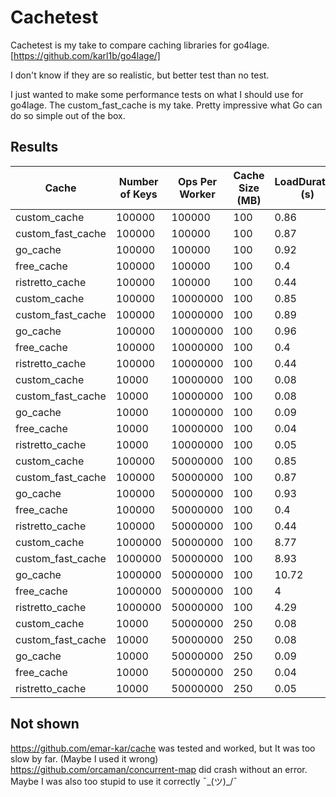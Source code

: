 # Cachetest

Cachetest is my take to compare caching libraries for go4lage. [https://github.com/karl1b/go4lage/]

I don't know if they are so realistic, but better test than no test.


I just wanted to make some performance tests on what I should use for go4lage.
The custom_fast_cache is my take. Pretty impressive what Go can do so simple out of the box.


## Results

|Cache            |Number of Keys|Ops Per Worker|Cache Size (MB)|LoadDuration (s)|Duration (s)|Alloc (MB)|TotalAlloc (MB)|Sys (MB)|NumGC|NumCPU|NumGoroutine|GOMAXPROCS|
|-----------------|--------------|--------------|---------------|----------------|------------|----------|---------------|--------|-----|------|------------|----------|
|custom_cache     |100000        |100000        |100            |0.86            |0.74        |8         |48             |30      |8    |12    |1           |12        |
|custom_fast_cache|100000        |100000        |100            |0.87            |0.51        |8         |47             |26      |8    |12    |1           |12        |
|go_cache         |100000        |100000        |100            |0.92            |0.57        |15        |145            |46      |14   |12    |1           |12        |
|free_cache       |100000        |100000        |100            |0.4             |1.46        |9         |673            |35      |70   |12    |1           |12        |
|ristretto_cache  |100000        |100000        |100            |0.44            |0.87        |9         |674            |43      |61   |12    |3           |12        |
|custom_cache     |100000        |10000000      |100            |0.85            |78.45       |8         |440            |30      |58   |12    |1           |12        |
|custom_fast_cache|100000        |10000000      |100            |0.89            |49.98       |8         |432            |30      |57   |12    |1           |12        |
|go_cache         |100000        |10000000      |100            |0.96            |63.63       |15        |1234           |47      |89   |12    |1           |12        |
|free_cache       |100000        |10000000      |100            |0.4             |143.79      |9         |44183          |35      |4164 |12    |1           |12        |
|ristretto_cache  |100000        |10000000      |100            |0.44            |90.07       |9         |17016          |42      |1727 |12    |3           |12        |
|custom_cache     |10000         |10000000      |100            |0.08            |73.05       |2         |237            |18      |85   |12    |1           |12        |
|custom_fast_cache|10000         |10000000      |100            |0.08            |41.1        |2         |232            |18      |87   |12    |1           |12        |
|go_cache         |10000         |10000000      |100            |0.09            |37.22       |3         |1118           |18      |342  |12    |1           |12        |
|free_cache       |10000         |10000000      |100            |0.04            |138.32      |4         |43979          |26      |8729 |12    |1           |12        |
|ristretto_cache  |10000         |10000000      |100            |0.05            |84.19       |3         |15911          |30      |4274 |12    |3           |12        |
|custom_cache     |100000        |50000000      |100            |0.85            |387.89      |8         |2053           |30      |252  |12    |1           |12        |
|custom_fast_cache|100000        |50000000      |100            |0.87            |237.42      |8         |2033           |30      |257  |12    |1           |12        |
|go_cache         |100000        |50000000      |100            |0.93            |329.9       |15        |5632           |47      |388  |12    |1           |12        |
|free_cache       |100000        |50000000      |100            |0.4             |713.56      |9         |219970         |42      |19510|12    |1           |12        |
|ristretto_cache  |100000        |50000000      |100            |0.44            |444.75      |9         |82961          |47      |7894 |12    |3           |12        |
|custom_cache     |1000000       |50000000      |100            |8.77            |687.67      |63        |2416           |140     |43   |12    |1           |12        |
|custom_fast_cache|1000000       |50000000      |100            |8.93            |627.83      |63        |2411           |140     |44   |12    |1           |12        |
|go_cache         |1000000       |50000000      |100            |10.72           |751.26      |163       |6868           |466     |49   |12    |1           |12        |
|free_cache       |1000000       |50000000      |100            |4               |802.69      |64        |222014         |153     |3379 |12    |1           |12        |
|ristretto_cache  |1000000       |50000000      |100            |4.29            |548.13      |69        |87972          |178     |1293 |12    |3           |12        |
|custom_cache     |10000         |50000000      |250            |0.08            |403.91      |3         |15             |18      |8    |12    |1           |12        |
|custom_fast_cache|10000         |50000000      |250            |0.08            |211.82      |3         |10             |18      |5    |12    |1           |12        |
|go_cache         |10000         |50000000      |250            |0.09            |185.1       |3         |5514           |22      |1616 |12    |1           |12        |
|free_cache       |10000         |50000000      |250            |0.04            |697.19      |4         |219767         |38      |38087|12    |1           |12        |
|ristretto_cache  |10000         |50000000      |250            |0.05            |427.12      |4         |68744          |30      |13970|12    |3           |12        |


## Not shown

https://github.com/emar-kar/cache was tested and worked, but It was too slow by far. (Maybe I used it wrong)
https://github.com/orcaman/concurrent-map did crash without an error. Maybe I was also too stupid to use it correctly ¯\_(ツ)_/¯